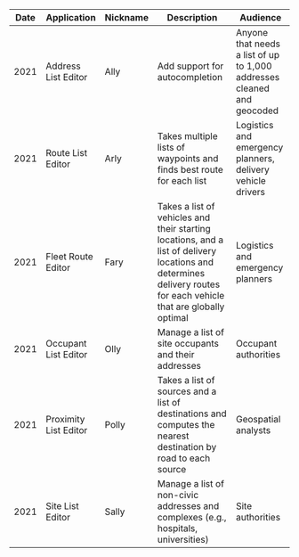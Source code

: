 |Date|Application|Nickname|Description|Audience|
|----|----|----|----|----|
|2021|Address List Editor|Ally|Add support for autocompletion|Anyone that needs a list of up to 1,000 addresses cleaned and geocoded
|2021|Route List Editor|Arly|Takes multiple lists of waypoints and finds best route for each list|Logistics and emergency planners, delivery vehicle drivers
|2021|Fleet Route Editor|Fary|Takes a list of vehicles and their starting locations, and a list of delivery locations and determines delivery routes for each vehicle that are globally optimal|Logistics and emergency planners
|2021|Occupant List Editor|Olly|Manage a list of site occupants and their addresses|Occupant authorities
|2021|Proximity List Editor|Polly|Takes a list of sources and a list of destinations and computes the nearest destination by road to each source|Geospatial analysts
|2021|Site List Editor|Sally|Manage a list of non-civic addresses and complexes (e.g., hospitals, universities)|Site authorities
